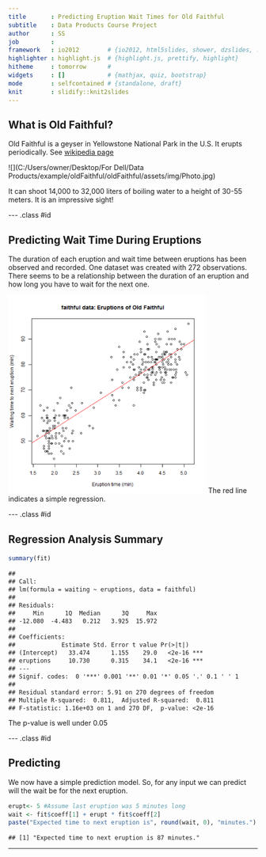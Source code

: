 ```yaml
---
title       : Predicting Eruption Wait Times for Old Faithful
subtitle    : Data Products Course Project
author      : SS
job         : 
framework   : io2012        # {io2012, html5slides, shower, dzslides, ...}
highlighter : highlight.js  # {highlight.js, prettify, highlight}
hitheme     : tomorrow      # 
widgets     : []            # {mathjax, quiz, bootstrap}
mode        : selfcontained # {standalone, draft}
knit        : slidify::knit2slides
---
```


## What is Old Faithful?

Old Faithful is a geyser in Yellowstone National Park in the U.S. It erupts periodically. See [wikipedia page](http://en.wikipedia.org/wiki/Old_Faithful)  

![](C:/Users/owner/Desktop/For Dell/Data Products/example/oldFaithful/oldFaithful/assets/img/Photo.jpg)

It can shoot 14,000 to 32,000 liters of boiling water to a height of 30-55 meters. It is an impressive sight!  

--- .class #id 

## Predicting Wait Time During Eruptions

The duration of each eruption and wait time between eruptions has been observed and recorded. One dataset was created with 272 observations. There seems to be a relationship between the duration of an eruption and how long you have to wait for the next one.

<img src="assets/fig/unnamed-chunk-1.png" title="plot of chunk unnamed-chunk-1" alt="plot of chunk unnamed-chunk-1" width="400" height="400" />
The red line indicates a simple regression.  

--- .class #id

## Regression Analysis Summary

```r
summary(fit)
```

```
## 
## Call:
## lm(formula = waiting ~ eruptions, data = faithful)
## 
## Residuals:
##     Min      1Q  Median      3Q     Max 
## -12.080  -4.483   0.212   3.925  15.972 
## 
## Coefficients:
##             Estimate Std. Error t value Pr(>|t|)    
## (Intercept)   33.474      1.155    29.0   <2e-16 ***
## eruptions     10.730      0.315    34.1   <2e-16 ***
## ---
## Signif. codes:  0 '***' 0.001 '**' 0.01 '*' 0.05 '.' 0.1 ' ' 1
## 
## Residual standard error: 5.91 on 270 degrees of freedom
## Multiple R-squared:  0.811,	Adjusted R-squared:  0.811 
## F-statistic: 1.16e+03 on 1 and 270 DF,  p-value: <2e-16
```
The p-value is well under 0.05  

--- .class #id

## Predicting

We now have a simple prediction model. So, for any input we can predict will the wait be for the next eruption.

```r
erupt<- 5 #Assume last eruption was 5 minutes long 
wait <- fit$coeff[1] + erupt * fit$coeff[2]
paste("Expected time to next eruption is", round(wait, 0), "minutes.")
```

```
## [1] "Expected time to next eruption is 87 minutes."
```
  
  
---  
